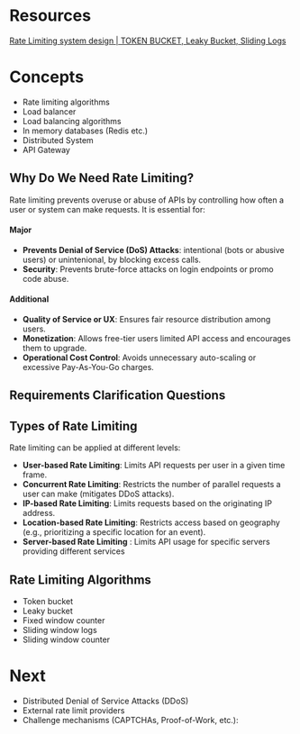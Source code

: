 # Resources
[Rate Limiting system design | TOKEN BUCKET, Leaky Bucket, Sliding Logs](https://www.youtube.com/watch?v=mhUQe4BKZXs&t=1019s)

# Concepts
- Rate limiting algorithms
- Load balancer
- Load balancing algorithms
- In memory databases (Redis etc.)
- Distributed System
- API Gateway

## Why Do We Need Rate Limiting?
Rate limiting prevents overuse or abuse of APIs by controlling how often a user or system can make requests. It is essential for:

#### Major
- **Prevents Denial of Service (DoS) Attacks**: intentional (bots or abusive users) or unintenional, by blocking excess calls.
- **Security**: Prevents brute-force attacks on login endpoints or promo code abuse.

#### Additional
- **Quality of Service or UX**: Ensures fair resource distribution among users.
- **Monetization**: Allows free-tier users limited API access and encourages them to upgrade.
- **Operational Cost Control**: Avoids unnecessary auto-scaling or excessive Pay-As-You-Go charges.

## Requirements Clarification Questions



## Types of Rate Limiting
Rate limiting can be applied at different levels:
- **User-based Rate Limiting**: Limits API requests per user in a given time frame.
- **Concurrent Rate Limiting**: Restricts the number of parallel requests a user can make (mitigates DDoS attacks).
- **IP-based Rate Limiting**: Limits requests based on the originating IP address.
- **Location-based Rate Limiting**: Restricts access based on geography (e.g., prioritizing a specific location for an event).
- **Server-based Rate Limiting** : Limits API usage for specific servers providing different services

## Rate Limiting Algorithms
- Token bucket
- Leaky bucket
- Fixed window counter
- Sliding window logs
- Sliding window counter

# Next
- Distributed Denial of Service Attacks (DDoS)
- External rate limit providers
- Challenge mechanisms (CAPTCHAs, Proof-of-Work, etc.):